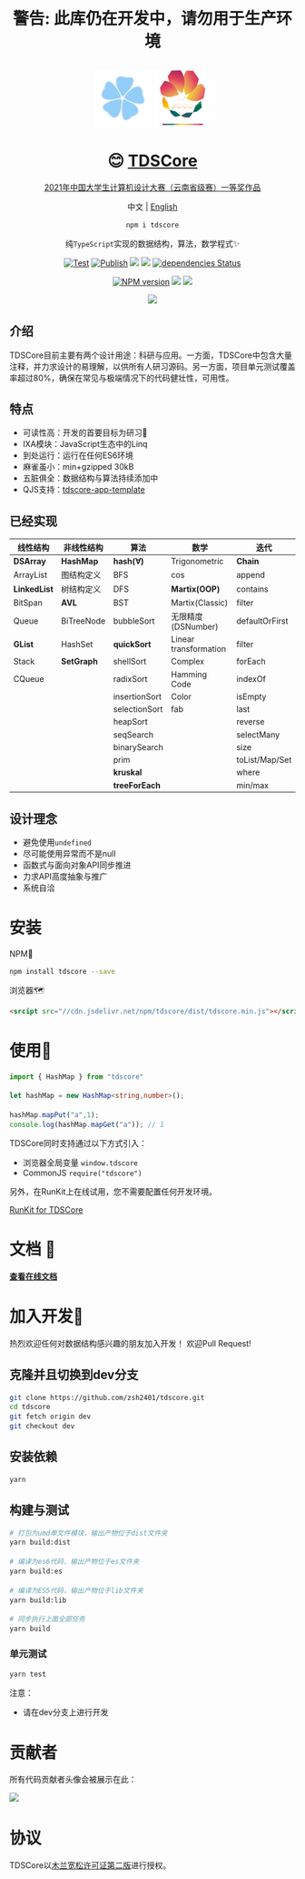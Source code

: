 

<div align="center">

# 警告: 此库仍在开发中，请勿用于生产环境



<div>
<div style="display:inline-block;width:100px;height:100px">

![](./icon.png)

</div>

<div style="display:inline-block;width:100px;height:100px">

![](./cccc.png)

</div>

</div>

# 😊 [TDSCore](http://ds.zsh2401.top)



[2021年中国大学生计算机设计大赛（云南省级赛）一等奖作品](https://2021.jsjds.com.cn/Backend/Common/work/detail?id=2021009237)

中文 | [English](./README-en-US.md)

```sh
npm i tdscore
```

纯`TypeScript`实现的数据结构，算法，数学程式✨


[![Test](https://github.com/zsh2401/tdscore/actions/workflows/test.yml/badge.svg)](https://github.com/zsh2401/tdscore/actions/workflows/test.yml)
[![Publish](https://github.com/zsh2401/tdscore/actions/workflows/publish.yml/badge.svg)](https://github.com/zsh2401/tdscore/actions/workflows/publish.yml)
![](https://img.shields.io/github/languages/top/zsh2401/tdscore)
[![](https://img.shields.io/codecov/c/github/zsh2401/tdscore)](https://app.codecov.io/gh/zsh2401/tdscore)
[![dependencies Status](https://status.david-dm.org/gh/zsh2401/tdscore.svg)](https://david-dm.org/zsh2401/tdscore)

[![NPM version](https://img.shields.io/npm/v/tdscore.svg)](https://www.npmjs.com/package/tdscore)
![](https://badgen.net/npm/dy/tdscore)
![](https://img.shields.io/bundlephobia/minzip/tdscore)

[![](https://img.shields.io/badge/QQ%E7%BE%A4-181583086-blue)](https://qm.qq.com/cgi-bin/qm/qr?k=nKqxAm6bD7ty6ieZKA31dQrxboBMZmGT&jump_from=webapi)

</div>

## 介绍
TDSCore目前主要有两个设计用途：科研与应用。一方面，TDSCore中包含大量注释，并力求设计的易理解，以供所有人研习源码。另一方面，项目单元测试覆盖率超过80%，确保在常见与极端情况下的代码健壮性，可用性。

## 特点
* 可读性高：开发的首要目标为研习🌌
* IXA模块：JavaScript生态中的Linq
* 到处运行：运行在任何ES6环境
* 麻雀虽小：min+gzipped 30kB
* 五脏俱全：数据结构与算法持续添加中
* QJS支持：[tdscore-app-template](https://github.com/zsh2401/tdscore-app-template)

## 已经实现
| 线性结构 | 非线性结构 | 算法 | 数学 | 迭代|
| ---- | ---- | ---- | ---- | ---- | 
|**DSArray** | **HashMap** |**hash(∀)** |Trigonometric | **Chain** |
| ArrayList | 图结构定义 | BFS | cos | append |
| **LinkedList**  |树结构定义|DFS | **Martix(OOP)** |contains |
| BitSpan| **AVL**  | BST | Martix(Classic) | filter|
|Queue |BiTreeNode |bubbleSort | 无限精度(DSNumber) | defaultOrFirst|
| **GList** |HashSet | **quickSort** | Linear transformation | filter |
| Stack |**SetGraph** | shellSort | Complex | forEach|
| CQueue |  | radixSort | Hamming Code | indexOf|
| | | insertionSort | Color | isEmpty |
| | | selectionSort | fab | last |
| | | heapSort | |reverse |
| | | seqSearch | |selectMany |
| | | binarySearch ||  size |
| | | prim | |toList/Map/Set |
| | | **kruskal**| | where | |
| | | **treeForEach** | |  min/max|

## 设计理念
* 避免使用`undefined`
* 尽可能使用异常而不是null
* 函数式与面向对象API同步推进
* 力求API高度抽象与推广
* 系统自洽

# 安装 
NPM🧡
```sh
npm install tdscore --save
```
浏览器🗺
```html
<srcipt src="//cdn.jsdelivr.net/npm/tdscore/dist/tdscore.min.js"></script>
```

# 使用🎉
```typescript
import { HashMap } from "tdscore"

let hashMap = new HashMap<string,number>();

hashMap.mapPut("a",1);
console.log(hashMap.mapGet("a")); // 1
```
TDSCore同时支持通过以下方式引入：
* 浏览器全局变量 `window.tdscore`
* CommonJS `require("tdscore")`

另外，在RunKit上在线试用，您不需要配置任何开发环境。

[RunKit for TDSCore](https://npm.runkit.com/tdscore)

# 文档 🍕
[**查看在线文档**](http://ds.zsh2401.top)

# 加入开发🤝
热烈欢迎任何对数据结构感兴趣的朋友加入开发！
欢迎Pull Request!

## 克隆并且切换到dev分支
```sh
git clone https://github.com/zsh2401/tdscore.git
cd tdscore
git fetch origin dev
git checkout dev
```
## 安装依赖
```sh
yarn
```
## 构建与测试
```sh
# 打包为umd单文件模块，输出产物位于dist文件夹
yarn build:dist 

# 编译为es6代码，输出产物位于es文件夹
yarn build:es 

# 编译为ES5代码，输出产物位于lib文件夹
yarn build:lib 

# 同步执行上面全部任务
yarn build
```
### 单元测试
```sh
yarn test
```

注意：
* 请在dev分支上进行开发

# 贡献者
所有代码贡献者头像会被展示在此：

<a href="https://github.com/zsh2401/tdscore/graphs/contributors">
  <img src="https://contrib.rocks/image?repo=zsh2401/tdscore" />
</a>

# 协议
TDSCore以[木兰宽松许可证第二版](http://license.coscl.org.cn/MulanPSL2)进行授权。
